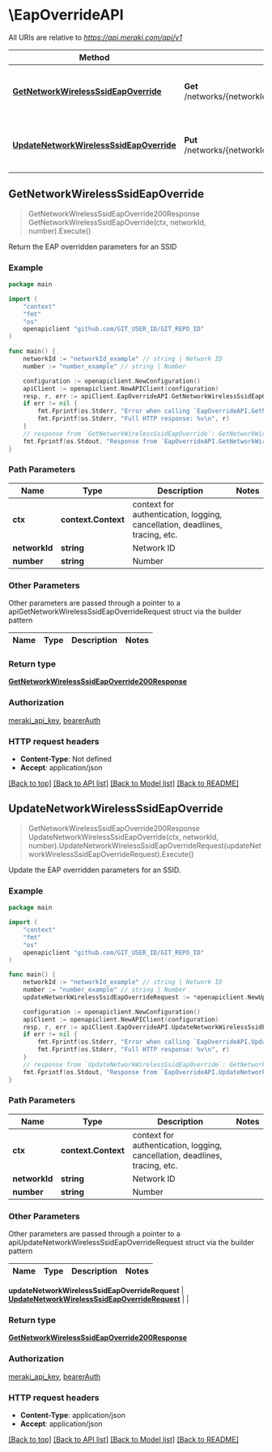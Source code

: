 # \EapOverrideAPI

All URIs are relative to *https://api.meraki.com/api/v1*

Method | HTTP request | Description
------------- | ------------- | -------------
[**GetNetworkWirelessSsidEapOverride**](EapOverrideAPI.md#GetNetworkWirelessSsidEapOverride) | **Get** /networks/{networkId}/wireless/ssids/{number}/eapOverride | Return the EAP overridden parameters for an SSID
[**UpdateNetworkWirelessSsidEapOverride**](EapOverrideAPI.md#UpdateNetworkWirelessSsidEapOverride) | **Put** /networks/{networkId}/wireless/ssids/{number}/eapOverride | Update the EAP overridden parameters for an SSID.



## GetNetworkWirelessSsidEapOverride

> GetNetworkWirelessSsidEapOverride200Response GetNetworkWirelessSsidEapOverride(ctx, networkId, number).Execute()

Return the EAP overridden parameters for an SSID



### Example

```go
package main

import (
	"context"
	"fmt"
	"os"
	openapiclient "github.com/GIT_USER_ID/GIT_REPO_ID"
)

func main() {
	networkId := "networkId_example" // string | Network ID
	number := "number_example" // string | Number

	configuration := openapiclient.NewConfiguration()
	apiClient := openapiclient.NewAPIClient(configuration)
	resp, r, err := apiClient.EapOverrideAPI.GetNetworkWirelessSsidEapOverride(context.Background(), networkId, number).Execute()
	if err != nil {
		fmt.Fprintf(os.Stderr, "Error when calling `EapOverrideAPI.GetNetworkWirelessSsidEapOverride``: %v\n", err)
		fmt.Fprintf(os.Stderr, "Full HTTP response: %v\n", r)
	}
	// response from `GetNetworkWirelessSsidEapOverride`: GetNetworkWirelessSsidEapOverride200Response
	fmt.Fprintf(os.Stdout, "Response from `EapOverrideAPI.GetNetworkWirelessSsidEapOverride`: %v\n", resp)
}
```

### Path Parameters


Name | Type | Description  | Notes
------------- | ------------- | ------------- | -------------
**ctx** | **context.Context** | context for authentication, logging, cancellation, deadlines, tracing, etc.
**networkId** | **string** | Network ID | 
**number** | **string** | Number | 

### Other Parameters

Other parameters are passed through a pointer to a apiGetNetworkWirelessSsidEapOverrideRequest struct via the builder pattern


Name | Type | Description  | Notes
------------- | ------------- | ------------- | -------------



### Return type

[**GetNetworkWirelessSsidEapOverride200Response**](GetNetworkWirelessSsidEapOverride200Response.md)

### Authorization

[meraki_api_key](../README.md#meraki_api_key), [bearerAuth](../README.md#bearerAuth)

### HTTP request headers

- **Content-Type**: Not defined
- **Accept**: application/json

[[Back to top]](#) [[Back to API list]](../README.md#documentation-for-api-endpoints)
[[Back to Model list]](../README.md#documentation-for-models)
[[Back to README]](../README.md)


## UpdateNetworkWirelessSsidEapOverride

> GetNetworkWirelessSsidEapOverride200Response UpdateNetworkWirelessSsidEapOverride(ctx, networkId, number).UpdateNetworkWirelessSsidEapOverrideRequest(updateNetworkWirelessSsidEapOverrideRequest).Execute()

Update the EAP overridden parameters for an SSID.



### Example

```go
package main

import (
	"context"
	"fmt"
	"os"
	openapiclient "github.com/GIT_USER_ID/GIT_REPO_ID"
)

func main() {
	networkId := "networkId_example" // string | Network ID
	number := "number_example" // string | Number
	updateNetworkWirelessSsidEapOverrideRequest := *openapiclient.NewUpdateNetworkWirelessSsidEapOverrideRequest() // UpdateNetworkWirelessSsidEapOverrideRequest |  (optional)

	configuration := openapiclient.NewConfiguration()
	apiClient := openapiclient.NewAPIClient(configuration)
	resp, r, err := apiClient.EapOverrideAPI.UpdateNetworkWirelessSsidEapOverride(context.Background(), networkId, number).UpdateNetworkWirelessSsidEapOverrideRequest(updateNetworkWirelessSsidEapOverrideRequest).Execute()
	if err != nil {
		fmt.Fprintf(os.Stderr, "Error when calling `EapOverrideAPI.UpdateNetworkWirelessSsidEapOverride``: %v\n", err)
		fmt.Fprintf(os.Stderr, "Full HTTP response: %v\n", r)
	}
	// response from `UpdateNetworkWirelessSsidEapOverride`: GetNetworkWirelessSsidEapOverride200Response
	fmt.Fprintf(os.Stdout, "Response from `EapOverrideAPI.UpdateNetworkWirelessSsidEapOverride`: %v\n", resp)
}
```

### Path Parameters


Name | Type | Description  | Notes
------------- | ------------- | ------------- | -------------
**ctx** | **context.Context** | context for authentication, logging, cancellation, deadlines, tracing, etc.
**networkId** | **string** | Network ID | 
**number** | **string** | Number | 

### Other Parameters

Other parameters are passed through a pointer to a apiUpdateNetworkWirelessSsidEapOverrideRequest struct via the builder pattern


Name | Type | Description  | Notes
------------- | ------------- | ------------- | -------------


 **updateNetworkWirelessSsidEapOverrideRequest** | [**UpdateNetworkWirelessSsidEapOverrideRequest**](UpdateNetworkWirelessSsidEapOverrideRequest.md) |  | 

### Return type

[**GetNetworkWirelessSsidEapOverride200Response**](GetNetworkWirelessSsidEapOverride200Response.md)

### Authorization

[meraki_api_key](../README.md#meraki_api_key), [bearerAuth](../README.md#bearerAuth)

### HTTP request headers

- **Content-Type**: application/json
- **Accept**: application/json

[[Back to top]](#) [[Back to API list]](../README.md#documentation-for-api-endpoints)
[[Back to Model list]](../README.md#documentation-for-models)
[[Back to README]](../README.md)


